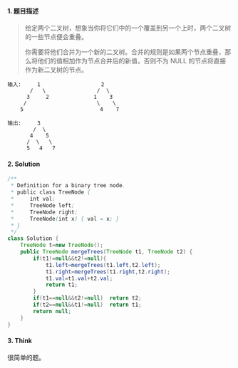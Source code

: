 #### 1. 题目描述

> 给定两个二叉树，想象当你将它们中的一个覆盖到另一个上时，两个二叉树的一些节点便会重叠。
>
> 你需要将他们合并为一个新的二叉树。合并的规则是如果两个节点重叠，那么将他们的值相加作为节点合并后的新值，否则不为 NULL 的节点将直接作为新二叉树的节点。
>

```
输入:     1					2
       /   \				/  \
      3     2			   1    3
     /                      \    \
    5                        4    7

输出:     3
	    /  \
	   4    5
	  /  \   \ 
	  5   4   7
```

#### 2. Solution

```java
/**
 * Definition for a binary tree node.
 * public class TreeNode {
 *     int val;
 *     TreeNode left;
 *     TreeNode right;
 *     TreeNode(int x) { val = x; }
 * }
 */
class Solution {
    TreeNode t=new TreeNode();
    public TreeNode mergeTrees(TreeNode t1, TreeNode t2) {
        if(t1!=null&&t2!=null){
            t1.left=mergeTrees(t1.left,t2.left);
            t1.right=mergeTrees(t1.right,t2.right);
            t1.val=t1.val+t2.val;
            return t1;
        }
        if(t1==null&&t2!=null)  return t2;
        if(t2==null&&t1!=null)  return t1;
        return null;
    }
}
```

#### 3. Think

很简单的题。